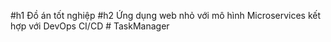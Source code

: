 #h1 Đồ án tốt nghiệp
#h2 Ứng dụng web nhỏ với mô hình Microservices kết hợp với DevOps CI/CD
 
 
#   T a s k M a n a g e r  
 